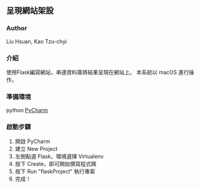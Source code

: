 ## 呈現網站架設

### Author
Liu Hsuan, Kao Tzu-chyi

### 介紹
使用Flask編寫網站，串連資料庫將結果呈現在網站上。
本系統以 macOS 進行操作。

### 準備環境
python
[PyCharm](https://www.jetbrains.com/pycharm/download/#section=mac)

### 啟動步驟
1. 開啟 PyCharm 
2. 建立 New Project
3. 左側點選 Flask，環境選擇 Virtualenv
4. 按下 Create，即可開始撰寫程式碼
5. 按下 Run "flaskProject" 執行專案
6. 完成！
